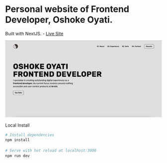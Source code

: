 # Personal website of Frontend Developer, Oshoke Oyati.

Built with NextJS. - [Live Site](https://portfolio-v3-xrq7.vercel.app/)

![Screenshot of live site](./screenshot.png)

Local Install

```bash
# Install dependencies
npm install

# Serve with hot reload at localhost:3000
npm run dev
```

